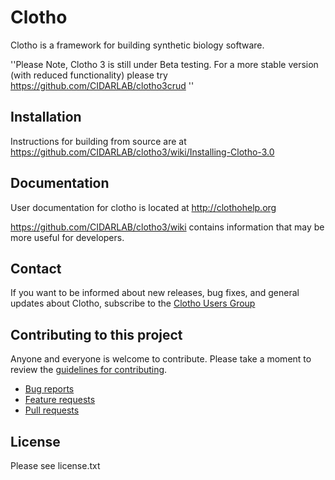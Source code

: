 Clotho
======

Clotho is a framework for building synthetic biology software. 

''Please Note, Clotho 3 is still under Beta testing. For a more stable version (with reduced functionality) please try https://github.com/CIDARLAB/clotho3crud ''

Installation
------------

Instructions for building from source are at 
https://github.com/CIDARLAB/clotho3/wiki/Installing-Clotho-3.0

Documentation
-------------
User documentation for clotho is located at http://clothohelp.org

https://github.com/CIDARLAB/clotho3/wiki contains information that may
be more useful for developers.

Contact
-------
If you want to be informed about new releases, bug fixes, and general
updates about Clotho, subscribe to the [Clotho Users Group]( 
https://groups.google.com/group/clotho-users)


Contributing to this project
----------------------------

Anyone and everyone is welcome to contribute. Please take a moment to
review the [guidelines for contributing](CONTRIBUTING.md).

* [Bug reports](CONTRIBUTING.md#bugs)
* [Feature requests](CONTRIBUTING.md#features)
* [Pull requests](CONTRIBUTING.md#pull-requests)

License
-------
Please see license.txt
